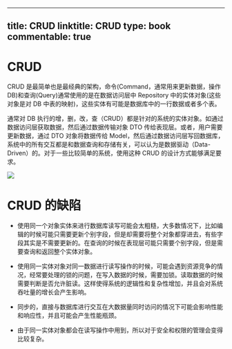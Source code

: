
---
title: CRUD
linktitle: CRUD
type: book
commentable: true
---

# CRUD

CRUD 是最简单也是最经典的架构，命令(Command，通常用来更新数据，操作 DB)和查询(Query)通常使用的是在数据访问层中 Repository 中的实体对象(这些对象是对 DB 中表的映射)，这些实体有可能是数据库中的一行数据或者多个表。

通常对 DB 执行的增，删，改，查（CRUD）都是针对的系统的实体对象。如通过数据访问层获取数据，然后通过数据传输对象 DTO 传给表现层。或者，用户需要更新数据，通过 DTO 对象将数据传给 Model，然后通过数据访问层写回数据库，系统中的所有交互都是和数据查询和存储有关，可以认为是数据驱动（Data-Driven）的。对于一些比较简单的系统，使用这种 CRUD 的设计方式能够满足要求。

![](https://i.postimg.cc/63gzj0HW/image.png)

# CRUD 的缺陷

- 使用同一个对象实体来进行数据库读写可能会太粗糙，大多数情况下，比如编辑的时候可能只需要更新个别字段，但是却需要将整个对象都穿进去，有些字段其实是不需要更新的。在查询的时候在表现层可能只需要个别字段，但是需要查询和返回整个实体对象。

- 使用同一实体对象对同一数据进行读写操作的时候，可能会遇到资源竞争的情况，经常要处理的锁的问题，在写入数据的时候，需要加锁。读取数据的时候需要判断是否允许脏读。这样使得系统的逻辑性和复杂性增加，并且会对系统吞吐量的增长会产生影响。

- 同步的，直接与数据库进行交互在大数据量同时访问的情况下可能会影响性能和响应性，并且可能会产生性能瓶颈。

- 由于同一实体对象都会在读写操作中用到，所以对于安全和权限的管理会变得比较复杂。

    